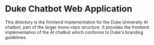 # Duke Chatbot Web Application

This directory is the frontend implementation for the Duke University AI chatbot, part of the larger mono-repo structure. It provides the frontend implementation of the AI chatbot which conforms to Duke's branding guidelines.
